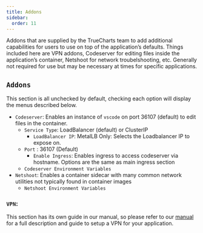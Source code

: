 ```yaml
---
title: Addons
sidebar:
  order: 11
---
```


Addons that are supplied by the TrueCharts team to add additional capabilities for users to use on top of the application’s defaults. Things included here are VPN addons, Codeserver for editing files inside the application’s container, Netshoot for network troubelshooting, etc. Generally not required for use but may be necessary at times for specific applications.

## `Addons`

This section is all unchecked by default, checking each option will display the menus described below.

- `Codeserver`: Enables an instance of `vscode` on port 36107 (default) to edit files in the container.
  - `Service Type`: LoadBalancer (default) or ClusterIP
    - `LoadBalancer IP`: MetalLB Only: Selects the Loadbalancer IP to expose on.
  - `Port` : 36107 (Default)
    - `Enable Ingress`: Enables ingress to access codeserver via hostname. Options are the same as main ingress section
  - `Codeserver Environment Variables`
- `Netshoot`: Enables a container sidecar with many common network utilities not typically found in container images
  - `Netshoot Environment Variables`

### `VPN`:

This section has its own guide in our manual, so please refer to our [manual](/platforms/scale/guides/vpn-setup/) for a full description and guide to setup a VPN for your application.
